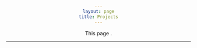 ```yaml
---
layout: page
title: Projects
---
```



<!-- TODO: try style= instead -->
<body style="text-align:center">This page .</body>


---